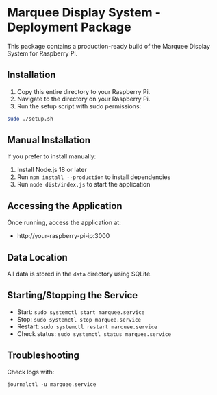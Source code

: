 # Marquee Display System - Deployment Package

This package contains a production-ready build of the Marquee Display System for Raspberry Pi.

## Installation

1. Copy this entire directory to your Raspberry Pi.
2. Navigate to the directory on your Raspberry Pi.
3. Run the setup script with sudo permissions:

```bash
sudo ./setup.sh
```

## Manual Installation

If you prefer to install manually:

1. Install Node.js 18 or later
2. Run `npm install --production` to install dependencies
3. Run `node dist/index.js` to start the application

## Accessing the Application

Once running, access the application at:
- http://your-raspberry-pi-ip:3000

## Data Location

All data is stored in the `data` directory using SQLite.

## Starting/Stopping the Service

- Start: `sudo systemctl start marquee.service`
- Stop: `sudo systemctl stop marquee.service`
- Restart: `sudo systemctl restart marquee.service`
- Check status: `sudo systemctl status marquee.service`

## Troubleshooting

Check logs with:
```
journalctl -u marquee.service
```
